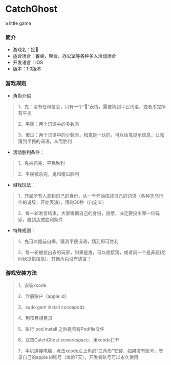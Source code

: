 # CatchGhost
a little game

### 简介
- 游戏名：捉👻
- 适合场合：餐桌，聚会，办公室等各种多人活动场合
- 开发语言：IOS
- 版本：1.0版本 

### 游戏规则
- 角色介绍 
>  1、鬼：没有任何信息，只有一个“👻”表情，需要猜到平民词语，或者杀完所有平民
>
>  2、平民：两个词语中的多数派
>
>  3、傻瓜：两个词语中的少数派，和鬼是一伙的，可以给鬼提示信息，让鬼猜到平民的词语，从而胜利

- 活动胜利条件：
>  1、鬼被抓完，平民胜利
>  
>  2、平民被杀完，鬼和傻瓜胜利

- 游戏玩法：
>  1、开局所有人拿到自己的身份，从一号开始描述自己的词语（各种天马行空的说辞，开始表演），限时30秒（自定义）
>  
>  2、每一轮发言结束，大家根据自己的身份，投票，决定要投出哪一位玩家，直到达成胜利条件

- 特殊规则：
>  1、鬼可以提前自爆，猜测平民词语，猜到即可胜利
>  
>  2、每一轮被投出去的玩家，如果是鬼，可以直接猜，或者问一个是非题(给同伙提供信息)，其他角色没有遗言！

### 游戏安装方法
> 1、安装xcode
> 
> 2、注册账户（apple id）
> 
> 3、sudo gem install cocoapods
> 
> 4、到项目根目录 
> 
> 5、执行 pod install 之后是否有Podfile文件
> 
> 6、双击CatchGhost.xcworkspace，用xcode打开
>
> 7、手机连接电脑，点击xcode左上角的"三角形"安装，如果没有账号，登录自己的apple id账号（体验7天），开发者账号可以永久使用